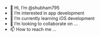 - 👋 Hi, I’m @shubham795
- 👀 I’m interested in app development 
- 🌱 I’m currently learning iOS development 
- 💞️ I’m looking to collaborate on ...
- 📫 How to reach me ...

<!---
shubham795/shubham795 is a ✨ special ✨ repository because its `README.md` (this file) appears on your GitHub profile.
You can click the Preview link to take a look at your changes.
--->
